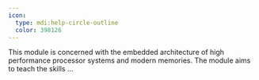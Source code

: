 ```yaml
---
icon:
  type: mdi:help-circle-outline
  color: 398126
---
```


This module is concerned with the embedded architecture of high performance processor systems and modern memories. The module aims to teach the skills ... 
